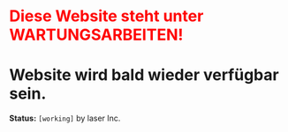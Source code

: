 # <span style="color: red">Diese Website steht unter WARTUNGSARBEITEN!</span>
# Website wird bald wieder verfügbar sein.
**Status:** `[working]`
by laser Inc.
